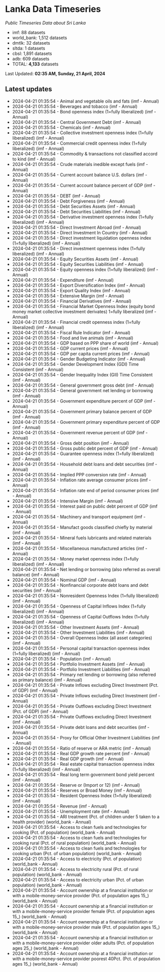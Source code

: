 # Lanka Data Timeseries
*Public Timeseries Data about Sri Lanka*

* imf: 88 datasets
* world_bank: 1,512 datasets
* dmtlk: 32 datasets
* sltda: 1 datasets
* cbsl: 1,891 datasets
* adb: 609 datasets
* TOTAL: **4,133** datasets

Last Updated: **02:35 AM, Sunday, 21 April, 2024**

## Latest updates

* 2024-04-21 01:35:54 - Animal and vegetable oils and fats (imf - Annual)
* 2024-04-21 01:35:54 - Beverages and tobacco (imf - Annual)
* 2024-04-21 01:35:54 - Bond openness index (1=fully liberalized) (imf - Annual)
* 2024-04-21 01:35:54 - Central Government Debt (imf - Annual)
* 2024-04-21 01:35:54 - Chemicals (imf - Annual)
* 2024-04-21 01:35:54 - Collective investment openness index (1=fully liberalized) (imf - Annual)
* 2024-04-21 01:35:54 - Commercial credit openness index (1=fully liberalized) (imf - Annual)
* 2024-04-21 01:35:54 - Commodity & transactions not classified accord to kind (imf - Annual)
* 2024-04-21 01:35:54 - Crude materials inedible except fuels (imf - Annual)
* 2024-04-21 01:35:54 - Current account balance U.S. dollars (imf - Annual)
* 2024-04-21 01:35:54 - Current account balance percent of GDP (imf - Annual)
* 2024-04-21 01:35:54 - DEBT (imf - Annual)
* 2024-04-21 01:35:54 - Debt Forgiveness (imf - Annual)
* 2024-04-21 01:35:54 - Debt Securities Assets (imf - Annual)
* 2024-04-21 01:35:54 - Debt Securities Liabilities (imf - Annual)
* 2024-04-21 01:35:54 - Derivative investment openness index (1=fully liberalized) (imf - Annual)
* 2024-04-21 01:35:54 - Direct Investment Abroad (imf - Annual)
* 2024-04-21 01:35:54 - Direct Investment In Country (imf - Annual)
* 2024-04-21 01:35:54 - Direct investment liquidation openness index (1=fully liberalized) (imf - Annual)
* 2024-04-21 01:35:54 - Direct investment openness index (1=fully liberalized) (imf - Annual)
* 2024-04-21 01:35:54 - Equity Securities Assets (imf - Annual)
* 2024-04-21 01:35:54 - Equity Securities Liabilities (imf - Annual)
* 2024-04-21 01:35:54 - Equity openness index (1=fully liberalized) (imf - Annual)
* 2024-04-21 01:35:54 - Expenditure (imf - Annual)
* 2024-04-21 01:35:54 - Export Diversification Index (imf - Annual)
* 2024-04-21 01:35:54 - Export Quality Index (imf - Annual)
* 2024-04-21 01:35:54 - Extensive Margin (imf - Annual)
* 2024-04-21 01:35:54 - Financial Derivatives (imf - Annual)
* 2024-04-21 01:35:54 - Financial Market Openness Index (equity bond money market collective investment derivates) 1=fully liberalized (imf - Annual)
* 2024-04-21 01:35:54 - Financial credit openness index (1=fully liberalized) (imf - Annual)
* 2024-04-21 01:35:54 - Fiscal Rule Indicator (imf - Annual)
* 2024-04-21 01:35:54 - Food and live animals (imf - Annual)
* 2024-04-21 01:35:54 - GDP based on PPP share of world (imf - Annual)
* 2024-04-21 01:35:54 - GDP current prices (imf - Annual)
* 2024-04-21 01:35:54 - GDP per capita current prices (imf - Annual)
* 2024-04-21 01:35:54 - Gender Budgeting Indicator (imf - Annual)
* 2024-04-21 01:35:54 - Gender Development Index (GDI) Time Consistent (imf - Annual)
* 2024-04-21 01:35:54 - Gender Inequality Index (GII) Time Consistent (imf - Annual)
* 2024-04-21 01:35:54 - General government gross debt (imf - Annual)
* 2024-04-21 01:35:54 - General government net lending or borrowing (imf - Annual)
* 2024-04-21 01:35:54 - Government expenditure percent of GDP (imf - Annual)
* 2024-04-21 01:35:54 - Government primary balance percent of GDP (imf - Annual)
* 2024-04-21 01:35:54 - Government primary expenditure percent of GDP (imf - Annual)
* 2024-04-21 01:35:54 - Government revenue percent of GDP (imf - Annual)
* 2024-04-21 01:35:54 - Gross debt position (imf - Annual)
* 2024-04-21 01:35:54 - Gross public debt percent of GDP (imf - Annual)
* 2024-04-21 01:35:54 - Guarantee openness index (1=fully liberalized) (imf - Annual)
* 2024-04-21 01:35:54 - Household debt loans and debt securities (imf - Annual)
* 2024-04-21 01:35:54 - Implied PPP conversion rate (imf - Annual)
* 2024-04-21 01:35:54 - Inflation rate average consumer prices (imf - Annual)
* 2024-04-21 01:35:54 - Inflation rate end of period consumer prices (imf - Annual)
* 2024-04-21 01:35:54 - Intensive Margin (imf - Annual)
* 2024-04-21 01:35:54 - Interest paid on public debt percent of GDP (imf - Annual)
* 2024-04-21 01:35:54 - Machinery and transport equipment (imf - Annual)
* 2024-04-21 01:35:54 - Manufact goods classified chiefly by material (imf - Annual)
* 2024-04-21 01:35:54 - Mineral fuels lubricants and related materials (imf - Annual)
* 2024-04-21 01:35:54 - Miscellaneous manufactured articles (imf - Annual)
* 2024-04-21 01:35:54 - Money market openness index (1=fully liberalized) (imf - Annual)
* 2024-04-21 01:35:54 - Net lending or borrowing (also referred as overall balance) (imf - Annual)
* 2024-04-21 01:35:54 - Nominal GDP (imf - Annual)
* 2024-04-21 01:35:54 - Nonfinancial corporate debt loans and debt securities (imf - Annual)
* 2024-04-21 01:35:54 - Nonresident Openness Index (1=fully liberalized) (imf - Annual)
* 2024-04-21 01:35:54 - Openness of Capital Inflows Index (1=fully liberalized) (imf - Annual)
* 2024-04-21 01:35:54 - Openness of Capital Outflows Index (1=fully liberalized) (imf - Annual)
* 2024-04-21 01:35:54 - Other Investment Assets (imf - Annual)
* 2024-04-21 01:35:54 - Other Investment Liabilities (imf - Annual)
* 2024-04-21 01:35:54 - Overall Openness Index (all asset categories) (imf - Annual)
* 2024-04-21 01:35:54 - Personal capital transaction openness index (1=fully liberalized) (imf - Annual)
* 2024-04-21 01:35:54 - Population (imf - Annual)
* 2024-04-21 01:35:54 - Portfolio Investment Assets (imf - Annual)
* 2024-04-21 01:35:54 - Portfolio Investment Liabilities (imf - Annual)
* 2024-04-21 01:35:54 - Primary net lending or borrowing (also referred as primary balance) (imf - Annual)
* 2024-04-21 01:35:54 - Private Inflows excluding Direct Investment (Pct. of GDP) (imf - Annual)
* 2024-04-21 01:35:54 - Private Inflows excluding Direct Investment (imf - Annual)
* 2024-04-21 01:35:54 - Private Outflows excluding Direct Investment (Pct. of GDP) (imf - Annual)
* 2024-04-21 01:35:54 - Private Outflows excluding Direct Investment (imf - Annual)
* 2024-04-21 01:35:54 - Private debt loans and debt securities (imf - Annual)
* 2024-04-21 01:35:54 - Proxy for Official Other Investment Liabilities (imf - Annual)
* 2024-04-21 01:35:54 - Ratio of reserve or ARA metric (imf - Annual)
* 2024-04-21 01:35:54 - Real GDP growth rate percent (imf - Annual)
* 2024-04-21 01:35:54 - Real GDP growth (imf - Annual)
* 2024-04-21 01:35:54 - Real estate capital transaction openness index (1=fully liberalized) (imf - Annual)
* 2024-04-21 01:35:54 - Real long term government bond yield percent (imf - Annual)
* 2024-04-21 01:35:54 - Reserve or (Import or 12) (imf - Annual)
* 2024-04-21 01:35:54 - Reserves or Broad Money (imf - Annual)
* 2024-04-21 01:35:54 - Resident Openness Index (1=fully liberalized) (imf - Annual)
* 2024-04-21 01:35:54 - Revenue (imf - Annual)
* 2024-04-21 01:35:54 - Unemployment rate (imf - Annual)
* 2024-04-21 01:35:54 - ARI treatment (Pct. of children under 5 taken to a health provider) (world_bank - Annual)
* 2024-04-21 01:35:54 - Access to clean fuels and technologies for cooking (Pct. of population) (world_bank - Annual)
* 2024-04-21 01:35:54 - Access to clean fuels and technologies for cooking rural (Pct. of rural population) (world_bank - Annual)
* 2024-04-21 01:35:54 - Access to clean fuels and technologies for cooking urban (Pct. of urban population) (world_bank - Annual)
* 2024-04-21 01:35:54 - Access to electricity (Pct. of population) (world_bank - Annual)
* 2024-04-21 01:35:54 - Access to electricity rural (Pct. of rural population) (world_bank - Annual)
* 2024-04-21 01:35:54 - Access to electricity urban (Pct. of urban population) (world_bank - Annual)
* 2024-04-21 01:35:54 - Account ownership at a financial institution or with a mobile-money-service provider (Pct. of population ages 15_) (world_bank - Annual)
* 2024-04-21 01:35:54 - Account ownership at a financial institution or with a mobile-money-service provider female (Pct. of population ages 15_) (world_bank - Annual)
* 2024-04-21 01:35:54 - Account ownership at a financial institution or with a mobile-money-service provider male (Pct. of population ages 15_) (world_bank - Annual)
* 2024-04-21 01:35:54 - Account ownership at a financial institution or with a mobile-money-service provider older adults (Pct. of population ages 25_) (world_bank - Annual)
* 2024-04-21 01:35:54 - Account ownership at a financial institution or with a mobile-money-service provider poorest 40Pct. (Pct. of population ages 15_) (world_bank - Annual)